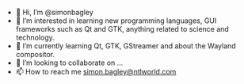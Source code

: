 - 👋 Hi, I’m @simonbagley
- 👀 I’m interested in learning new programming languages, GUI frameworks such as Qt and GTK, anything related to science and technology.
- 🌱 I’m currently learning Qt, GTK, GStreamer and about the Wayland compositor.
- 💞️ I’m looking to collaborate on ...
- 📫 How to reach me simon.bagley@ntlworld.com

<!---
simonbagley/simonbagley is a ✨ special ✨ repository because its `README.md` (this file) appears on your GitHub profile.
You can click the Preview link to take a look at your changes.
--->
